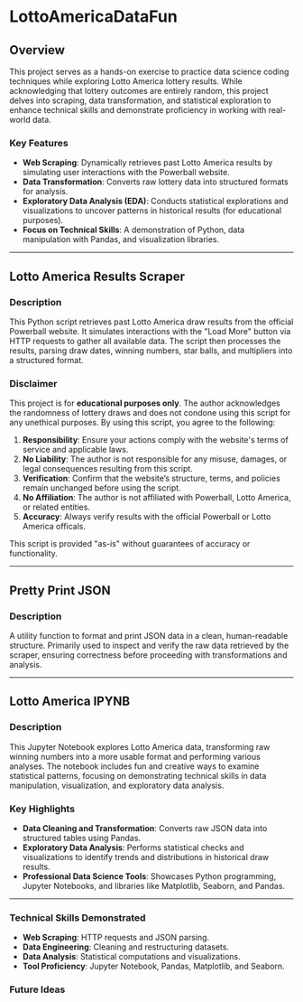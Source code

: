 # LottoAmericaDataFun

## Overview

This project serves as a hands-on exercise to practice data science coding techniques while exploring Lotto America lottery results. While acknowledging that lottery outcomes are entirely random, this project delves into scraping, data transformation, and statistical exploration to enhance technical skills and demonstrate proficiency in working with real-world data.

### Key Features
- **Web Scraping**: Dynamically retrieves past Lotto America results by simulating user interactions with the Powerball website.
- **Data Transformation**: Converts raw lottery data into structured formats for analysis.
- **Exploratory Data Analysis (EDA)**: Conducts statistical explorations and visualizations to uncover patterns in historical results (for educational purposes).
- **Focus on Technical Skills**: A demonstration of Python, data manipulation with Pandas, and visualization libraries.

---

## Lotto America Results Scraper

### Description

This Python script retrieves past Lotto America draw results from the official Powerball website. It simulates interactions with the "Load More" button via HTTP requests to gather all available data. The script then processes the results, parsing draw dates, winning numbers, star balls, and multipliers into a structured format.

### Disclaimer

This project is for **educational purposes only**. The author acknowledges the randomness of lottery draws and does not condone using this script for any unethical purposes. By using this script, you agree to the following:

1. **Responsibility**: Ensure your actions comply with the website's terms of service and applicable laws.  
2. **No Liability**: The author is not responsible for any misuse, damages, or legal consequences resulting from this script.  
3. **Verification**: Confirm that the website’s structure, terms, and policies remain unchanged before using the script.  
4. **No Affiliation**: The author is not affiliated with Powerball, Lotto America, or related entities.  
5. **Accuracy**: Always verify results with the official Powerball or Lotto America officals.

This script is provided "as-is" without guarantees of accuracy or functionality.

---

## Pretty Print JSON

### Description

A utility function to format and print JSON data in a clean, human-readable structure. Primarily used to inspect and verify the raw data retrieved by the scraper, ensuring correctness before proceeding with transformations and analysis.

---

## Lotto America IPYNB

### Description

This Jupyter Notebook explores Lotto America data, transforming raw winning numbers into a more usable format and performing various analyses. The notebook includes fun and creative ways to examine statistical patterns, focusing on demonstrating technical skills in data manipulation, visualization, and exploratory data analysis.

### Key Highlights
- **Data Cleaning and Transformation**: Converts raw JSON data into structured tables using Pandas.
- **Exploratory Data Analysis**: Performs statistical checks and visualizations to identify trends and distributions in historical draw results.
- **Professional Data Science Tools**: Showcases Python programming, Jupyter Notebooks, and libraries like Matplotlib, Seaborn, and Pandas.

---

### Technical Skills Demonstrated
- **Web Scraping**: HTTP requests and JSON parsing.
- **Data Engineering**: Cleaning and restructuring datasets.
- **Data Analysis**: Statistical computations and visualizations.
- **Tool Proficiency**: Jupyter Notebook, Pandas, Matplotlib, and Seaborn.

### Future Ideas
